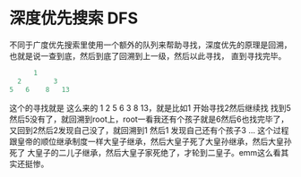 # 深度优先搜索 DFS
不同于广度优先搜索里使用一个额外的队列来帮助寻找，深度优先的原理是回溯，也就是说一查到底，然后到底了回溯到上一级，然后以此寻找，
直到寻找完毕。

```go
      1
  2        3
5   6    8   13
```
这个的寻找就是 这么来的 1 2 5 6 3 8 13，就是比如1 开始寻找2然后继续找 找到5 然后5没有了，就回溯到root上，root一看我还有个孩子就是6然后6也找完毕了，又回到2然后2发现自己没了，就回溯到1 然后1 发现自己还有个孩子3 ... 这个过程跟皇帝的顺位继承制度一样大皇子继承，然后大皇子死了大皇孙继承，然后大皇孙死了 大皇子的二儿子继承，然后大皇子家死绝了，才轮到二皇子。emm这么看其实还挺惨。
